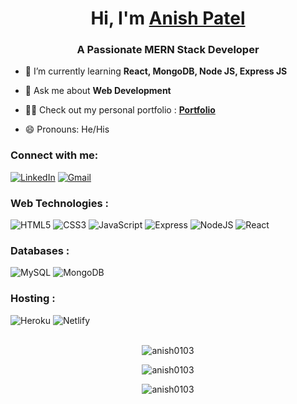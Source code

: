 <h1 align="center">Hi, I'm <a href="https://www.linkedin.com/in/jigar-sable/" target="_blank"> Anish Patel </a></h1>
<h3 align="center">A Passionate MERN Stack Developer</h3>

- 🌱 I’m currently learning **React, MongoDB, Node JS, Express JS**

- 💬 Ask me about **Web Development**

- 👨‍💻 Check out my personal portfolio : **<a href="https://anishpatel.netlify.app/" target="_blank">Portfolio</a>**

- 😄 Pronouns: He/His

<h3 align="left">Connect with me:</h3>
<div align="left">
  <a href="https://www.linkedin.com/in/anish-patel-4090081ab/"><img alt="LinkedIn" src="https://img.shields.io/badge/linkedin-%230077B5.svg?style=for-the-badge&logo=linkedin&logoColor=white"/></a>
  <a href="mailto:anishpatel1031@gmail.com"><img alt="Gmail" src="https://img.shields.io/badge/Gmail-D14836?style=for-the-badge&logo=gmail&logoColor=white"/></a>
</div>

<h3 align="left">Web Technologies :</h3>
<div align="left">
<img alt="HTML5" src="https://img.shields.io/badge/html5-%23E34F26.svg?style=for-the-badge&logo=html5&logoColor=white"/>
<img alt="CSS3" src="https://img.shields.io/badge/css3-%231572B6.svg?style=for-the-badge&logo=css3&logoColor=white"/> 
<img alt="JavaScript" src="https://img.shields.io/badge/javascript-%23323330.svg?style=for-the-badge&logo=javascript&logoColor=%23F7DF1E"/> 
<img alt="Express" src="https://img.shields.io/badge/-Express-blue?style=for-the-badge&logo=express"/> 
<img alt="NodeJS" src="https://img.shields.io/badge/node.js-%2343853D.svg?style=for-the-badge&logo=node-dot-js&logoColor=white"/>
<img alt="React" src="https://img.shields.io/badge/react-%2320232a.svg?style=for-the-badge&logo=react&logoColor=%2361DAFB"/>  
</div>


<h3 align="left">Databases :</h3>
<div align="left">
  <img alt="MySQL" src="https://img.shields.io/badge/mysql-%2300f.svg?style=for-the-badge&logo=mysql&logoColor=white"/>
  <img alt="MongoDB" src ="https://img.shields.io/badge/-MongoDB-brightgreen?style=for-the-badge&logo=mongodb"/>
</div>


<h3 align="left">Hosting :</h3>
<div align="left">
  <img alt="Heroku" src="https://img.shields.io/badge/heroku-%23430098.svg?style=for-the-badge&logo=heroku&logoColor=white"/>
  <img alt="Netlify" src="https://img.shields.io/badge/Netlify-00C7B7?style=for-the-badge&logo=netlify&logoColor=white"/>
</div><br/>

<div align="center">
  <p><img src="https://github-readme-stats.vercel.app/api?username=anish0103&show_icons=true&theme=dark&locale=en" alt="anish0103" /></p>
  <p><img align="center" src="https://github-readme-streak-stats.herokuapp.com/?user=anish0103&theme=dark" alt="anish0103" /></p>
  <p><img src="https://github-readme-stats.vercel.app/api/top-langs?username=anish0103&show_icons=true&theme=dark&locale=en&layout=compact" alt="anish0103" /></p>
  </div>
